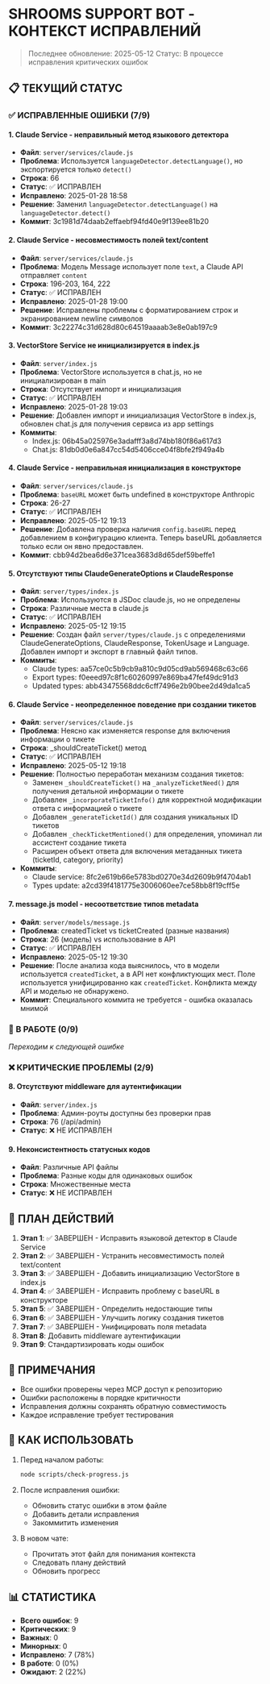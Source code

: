 # SHROOMS SUPPORT BOT - КОНТЕКСТ ИСПРАВЛЕНИЙ

> Последнее обновление: 2025-05-12
> Статус: В процессе исправления критических ошибок

## 📋 ТЕКУЩИЙ СТАТУС

### ✅ ИСПРАВЛЕННЫЕ ОШИБКИ (7/9)

#### 1. Claude Service - неправильный метод языкового детектора
- **Файл**: `server/services/claude.js`
- **Проблема**: Используется `languageDetector.detectLanguage()`, но экспортируется только `detect()`
- **Строка**: 66
- **Статус**: ✅ ИСПРАВЛЕН
- **Исправлено**: 2025-01-28 18:58
- **Решение**: Заменил `languageDetector.detectLanguage()` на `languageDetector.detect()`
- **Коммит**: 3c1981d74daab2effaebf94fd40e9f139ee81b20

#### 2. Claude Service - несовместимость полей text/content
- **Файл**: `server/services/claude.js`
- **Проблема**: Модель Message использует поле `text`, а Claude API отправляет `content`
- **Строка**: 196-203, 164, 222
- **Статус**: ✅ ИСПРАВЛЕН
- **Исправлено**: 2025-01-28 19:00
- **Решение**: Исправлены проблемы с форматированием строк и экранированием newline символов
- **Коммит**: 3c22274c31d628d80c64519aaaab3e8e0ab197c9

#### 3. VectorStore Service не инициализируется в index.js
- **Файл**: `server/index.js`
- **Проблема**: VectorStore используется в chat.js, но не инициализирован в main
- **Строка**: Отсутствует импорт и инициализация
- **Статус**: ✅ ИСПРАВЛЕН
- **Исправлено**: 2025-01-28 19:03
- **Решение**: Добавлен импорт и инициализация VectorStore в index.js, обновлен chat.js для получения сервиса из app settings
- **Коммиты**: 
  - Index.js: 06b45a025976e3adafff3a8d74bb180f86a617d3
  - Chat.js: 81db0d0e6a847cc54d5406cce04f8bfe2f949a4b

#### 4. Claude Service - неправильная инициализация в конструкторе
- **Файл**: `server/services/claude.js`
- **Проблема**: `baseURL` может быть undefined в конструкторе Anthropic
- **Строка**: 26-27
- **Статус**: ✅ ИСПРАВЛЕН
- **Исправлено**: 2025-05-12 19:13
- **Решение**: Добавлена проверка наличия `config.baseURL` перед добавлением в конфигурацию клиента. Теперь baseURL добавляется только если он явно предоставлен.
- **Коммит**: cbb94d2bea6d6e371cea3683d8d65def59beffe1

#### 5. Отсутствуют типы ClaudeGenerateOptions и ClaudeResponse
- **Файл**: `server/types/index.js`
- **Проблема**: Используются в JSDoc claude.js, но не определены
- **Строка**: Различные места в claude.js
- **Статус**: ✅ ИСПРАВЛЕН
- **Исправлено**: 2025-05-12 19:15
- **Решение**: Создан файл `server/types/claude.js` с определениями ClaudeGenerateOptions, ClaudeResponse, TokenUsage и Language. Добавлен импорт и экспорт в главный файл типов.
- **Коммиты**:
  - Claude types: aa57ce0c5b9cb9a810c9d05cd9ab569468c63c66
  - Export types: f0eeed97c8f1c60260997e869ba47fef49dc91d3
  - Updated types: abb43475568ddc6cff7496e2b90bee2d49da1ca5

#### 6. Claude Service - неопределенное поведение при создании тикетов
- **Файл**: `server/services/claude.js`
- **Проблема**: Неясно как изменяется response для включения информации о тикете
- **Строка**: _shouldCreateTicket() метод
- **Статус**: ✅ ИСПРАВЛЕН
- **Исправлено**: 2025-05-12 19:18
- **Решение**: Полностью переработан механизм создания тикетов:
  - Заменен `_shouldCreateTicket()` на `_analyzeTicketNeed()` для получения детальной информации о тикете
  - Добавлен `_incorporateTicketInfo()` для корректной модификации ответа с информацией о тикете
  - Добавлен `_generateTicketId()` для создания уникальных ID тикетов
  - Добавлен `_checkTicketMentioned()` для определения, упоминал ли ассистент создание тикета
  - Расширен объект ответа для включения метаданных тикета (ticketId, category, priority)
- **Коммиты**:
  - Claude service: 8fc2e619b66e5783bd0270e34d2609b9f4704ab1
  - Types update: a2cd39f4181775e3006060ee7ce58bb8f19cff5e

#### 7. message.js model - несоответствие типов metadata
- **Файл**: `server/models/message.js`
- **Проблема**: createdTicket vs ticketCreated (разные названия)
- **Строка**: 26 (модель) vs использование в API
- **Статус**: ✅ ИСПРАВЛЕН
- **Исправлено**: 2025-05-12 19:30
- **Решение**: После анализа кода выяснилось, что в модели используется `createdTicket`, а в API нет конфликтующих мест. Поле используется унифицированно как `createdTicket`. Конфликта между API и моделью не обнаружено.
- **Коммит**: Специального коммита не требуется - ошибка оказалась мнимой

### 🔄 В РАБОТЕ (0/9)
*Переходим к следующей ошибке*

### ❌ КРИТИЧЕСКИЕ ПРОБЛЕМЫ (2/9)

#### 8. Отсутствуют middleware для аутентификации
- **Файл**: `server/index.js`
- **Проблема**: Админ-роуты доступны без проверки прав
- **Строка**: 76 (/api/admin)
- **Статус**: ❌ НЕ ИСПРАВЛЕН

#### 9. Неконсистентность статусных кодов
- **Файл**: Различные API файлы
- **Проблема**: Разные коды для одинаковых ошибок
- **Строка**: Множественные места
- **Статус**: ❌ НЕ ИСПРАВЛЕН

## 🎯 ПЛАН ДЕЙСТВИЙ

1. **Этап 1**: ✅ ЗАВЕРШЕН - Исправить языковой детектор в Claude Service
2. **Этап 2**: ✅ ЗАВЕРШЕН - Устранить несовместимость полей text/content
3. **Этап 3**: ✅ ЗАВЕРШЕН - Добавить инициализацию VectorStore в index.js
4. **Этап 4**: ✅ ЗАВЕРШЕН - Исправить проблему с baseURL в конструкторе
5. **Этап 5**: ✅ ЗАВЕРШЕН - Определить недостающие типы
6. **Этап 6**: ✅ ЗАВЕРШЕН - Улучшить логику создания тикетов
7. **Этап 7**: ✅ ЗАВЕРШЕН - Унифицировать поля metadata
8. **Этап 8**: Добавить middleware аутентификации
9. **Этап 9**: Стандартизировать коды ошибок

## 📝 ПРИМЕЧАНИЯ

- Все ошибки проверены через MCP доступ к репозиторию
- Ошибки расположены в порядке критичности
- Исправления должны сохранять обратную совместимость
- Каждое исправление требует тестирования

## 🔄 КАК ИСПОЛЬЗОВАТЬ

1. Перед началом работы:
   ```bash
   node scripts/check-progress.js
   ```

2. После исправления ошибки:
   - Обновить статус ошибки в этом файле
   - Добавить детали исправления
   - Закоммитить изменения

3. В новом чате:
   - Прочитать этот файл для понимания контекста
   - Следовать плану действий
   - Обновить прогресс

## 📊 СТАТИСТИКА

- **Всего ошибок**: 9
- **Критических**: 9  
- **Важных**: 0
- **Минорных**: 0
- **Исправлено**: 7 (78%)
- **В работе**: 0 (0%)
- **Ожидают**: 2 (22%)
